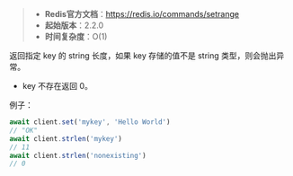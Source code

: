 > - **Redis官方文档**：https://redis.io/commands/setrange
> - **起始版本**：2.2.0
> - **时间复杂度**：O(1)

返回指定 key 的 string 长度，如果 key 存储的值不是 string 类型，则会抛出异常。

- key 不存在返回 0。

例子：

```typescript
await client.set('mykey', 'Hello World')
// "OK"
await client.strlen('mykey')
// 11
await client.strlen('nonexisting')
// 0
```
